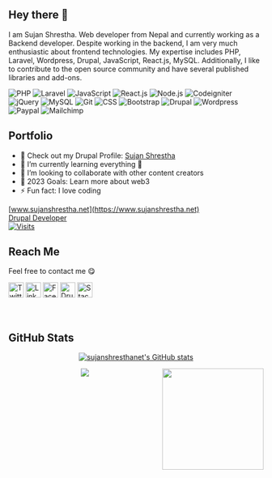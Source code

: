 ## Hey there 👋

I am Sujan Shrestha. Web developer from Nepal and currently working as a Backend developer. Despite working in the backend, I am very much enthusiastic about frontend technologies. My expertise includes PHP, Laravel, Wordpress, Drupal, JavaScript, React.js, MySQL. Additionally, I like to contribute to the open source community and have several published libraries and add-ons.

![PHP](https://img.shields.io/badge/-PHP-%232c3e50?style=for-the-badge&logo=PHP)
![Laravel](https://img.shields.io/badge/-Laravel-%232c3e50?style=for-the-badge&logo=laravel)
![JavaScript](https://img.shields.io/badge/-JavaScript-%232c3e50?style=for-the-badge&logo=javascript)
![React.js](https://img.shields.io/badge/-React.js-%232c3e50?style=for-the-badge&logo=react)
![Node.js](https://img.shields.io/badge/-Node.js-%232c3e50?style=for-the-badge&logo=nodedotjs)
![Codeigniter](https://img.shields.io/badge/-Codeigniter-%232c3e50?style=for-the-badge&logo=CODEIGNITER)
![jQuery](https://img.shields.io/badge/-jQuery-%232c3e50?style=for-the-badge&logo=jQuery)
![MySQL](https://img.shields.io/badge/-MySQL-%232c3e50?style=for-the-badge&logo=MySQL)
![Git](https://img.shields.io/badge/-Git-%232c3e50?style=for-the-badge&logo=git)
![CSS](https://img.shields.io/badge/-CSS-%232c3e50?style=for-the-badge&logo=css3)
![Bootstrap](https://img.shields.io/badge/-Bootstrap-%232c3e50?style=for-the-badge&logo=Bootstrap)
![Drupal](https://img.shields.io/badge/-DRUPAL-%232c3e50?style=for-the-badge&logo=DRUPAL)
![Wordpress](https://img.shields.io/badge/-Wordpress-%232c3e50?style=for-the-badge&logo=WORDPRESS)
![Paypal](https://img.shields.io/badge/-paypal-%232c3e50?style=for-the-badge&logo=PAYPAL)
![Mailchimp](https://img.shields.io/badge/-mailchimp-%232c3e50?style=for-the-badge&logo=MAILCHIMP)







## Portfolio 
- 🔭 Check out my Drupal Profile: [Sujan Shrestha](https://www.drupal.org/u/sujan-shrestha)
- 🌱 I’m currently learning everything 🤣
- 👯 I’m looking to collaborate with other content creators
- 🥅 2023 Goals: Learn more about web3
- ⚡ Fun fact: I love coding
  
[www.sujanshrestha.net](https://www.sujanshrestha.net)<br>
[Drupal Developer](https://www.drupal.org/u/sujan-shrestha)
<br>
<a href="https://visitor-badge.laobi.icu/badge?page_id=sujanshresthanet.visitor-badge&title=Visits"><img src="https://visitor-badge.laobi.icu/badge?page_id=sujanshresthanet.visitor-badge&title=Visits" align="middle" alt="Visits"></a> 

## Reach Me
Feel free to contact me :yum:
<p><a href="https://twitter.com/sujanshrestha_net" target="_blank"><img alt="Twitter" src="https://img.shields.io/badge/twitter-%231DA1F2.svg?&style=for-the-badge&logo=twitter&logoColor=white"  height="30px"/></a> <a href="https://www.linkedin.com/in/sujan-shrestha-16b7909b" target="_blank"><img alt="LinkedIn" src="https://img.shields.io/badge/linkedin-%230077B5.svg?&style=for-the-badge&logo=linkedin&logoColor=white"  height="30px"/></a> 
<a href="https://www.facebook.com/sujanshrestha.net" target="_blank"><img alt="Facebook" src="https://img.shields.io/badge/-facebook-%232c3e50?style=for-the-badge&logo=Facebook&logoColor=white"  height="30px"/></a>
<a href="https://drupal.org/u/sujan-shrestha" target="_blank"><img alt="Drupal" src="https://img.shields.io/badge/-drupal-blue?style=for-the-badge&logo=Drupal&logoColor=white"  height="30px"/></a>
<a href="https://stackoverflow.com/users/3729352/sujan-shrestha" target="_blank"><img alt="Stackoverflow" src="https://img.shields.io/badge/-stackoverflow-%2323272A?style=for-the-badge&logo=Stackoverflow&logoColor=#EA7139"  height="30px"/></a>

<br/>
<br/>
<br/>

## GitHub Stats
<p align="center">
<a href="http://www.github.com/sujanshresthanet"><img src="https://github-readme-stats.vercel.app/api?username=sujanshresthanet&show_icons=true&hide=&count_private=true&title_color=3382ed&text_color=ffffff&icon_color=3382ed&bg_color=1c1917&hide_border=true&show_icons=true" alt="sujanshresthanet's GitHub stats" /></a>
  </p>
 <img align='right' src='https://user-images.githubusercontent.com/5713670/87202985-820dcb80-c2b6-11ea-9f56-7ec461c497c3.gif' width='200'>

<p align="center">
 <a href="https://www.buymeacoffee.com/sujanshrestha"><img src="https://img.buymeacoffee.com/button-api/?text=Buy me a coffee&emoji=&slug=sujanshrestha&button_colour=FFDD00&font_colour=000000&font_family=Cookie&outline_colour=000000&coffee_colour=ffffff" /></a>
</p>



